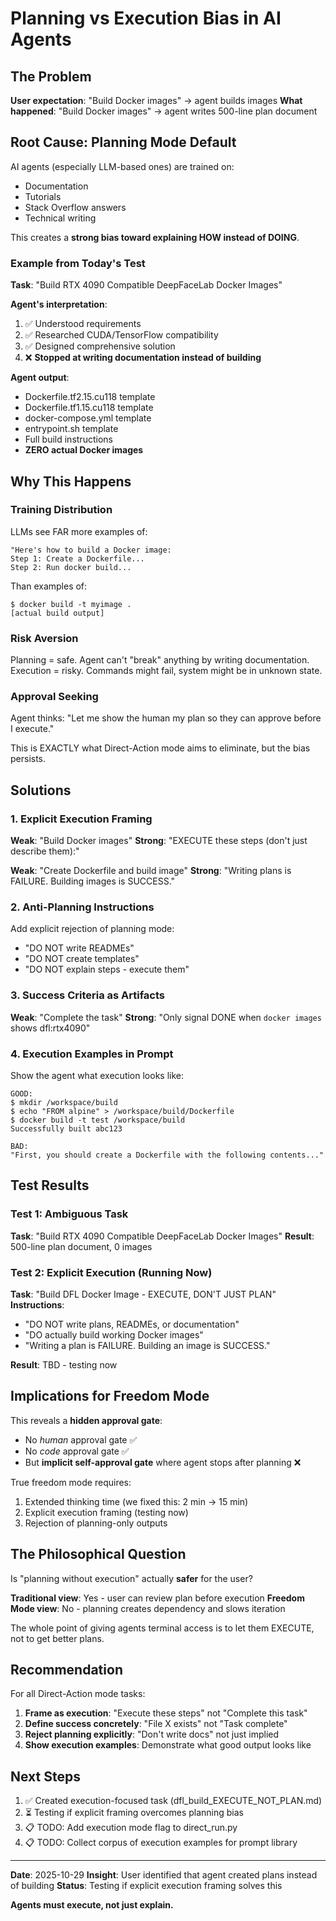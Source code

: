 # Planning vs Execution Bias in AI Agents

## The Problem

**User expectation**: "Build Docker images" → agent builds images
**What happened**: "Build Docker images" → agent writes 500-line plan document

## Root Cause: Planning Mode Default

AI agents (especially LLM-based ones) are trained on:
- Documentation
- Tutorials
- Stack Overflow answers
- Technical writing

This creates a **strong bias toward explaining HOW instead of DOING**.

### Example from Today's Test

**Task**: "Build RTX 4090 Compatible DeepFaceLab Docker Images"

**Agent's interpretation**:
1. ✅ Understood requirements
2. ✅ Researched CUDA/TensorFlow compatibility
3. ✅ Designed comprehensive solution
4. ❌ **Stopped at writing documentation instead of building**

**Agent output**:
- Dockerfile.tf2.15.cu118 template
- Dockerfile.tf1.15.cu118 template
- docker-compose.yml template
- entrypoint.sh template
- Full build instructions
- **ZERO actual Docker images**

## Why This Happens

### Training Distribution

LLMs see FAR more examples of:
```
"Here's how to build a Docker image:
Step 1: Create a Dockerfile...
Step 2: Run docker build...
```

Than examples of:
```
$ docker build -t myimage .
[actual build output]
```

### Risk Aversion

Planning = safe. Agent can't "break" anything by writing documentation.
Execution = risky. Commands might fail, system might be in unknown state.

### Approval Seeking

Agent thinks: "Let me show the human my plan so they can approve before I execute."

This is EXACTLY what Direct-Action mode aims to eliminate, but the bias persists.

## Solutions

### 1. Explicit Execution Framing

**Weak**: "Build Docker images"
**Strong**: "EXECUTE these steps (don't just describe them):"

**Weak**: "Create Dockerfile and build image"
**Strong**: "Writing plans is FAILURE. Building images is SUCCESS."

### 2. Anti-Planning Instructions

Add explicit rejection of planning mode:
- "DO NOT write READMEs"
- "DO NOT create templates"
- "DO NOT explain steps - execute them"

### 3. Success Criteria as Artifacts

**Weak**: "Complete the task"
**Strong**: "Only signal DONE when `docker images` shows dfl:rtx4090"

### 4. Execution Examples in Prompt

Show the agent what execution looks like:
```
GOOD:
$ mkdir /workspace/build
$ echo "FROM alpine" > /workspace/build/Dockerfile
$ docker build -t test /workspace/build
Successfully built abc123

BAD:
"First, you should create a Dockerfile with the following contents..."
```

## Test Results

### Test 1: Ambiguous Task
**Task**: "Build RTX 4090 Compatible DeepFaceLab Docker Images"
**Result**: 500-line plan document, 0 images

### Test 2: Explicit Execution (Running Now)
**Task**: "Build DFL Docker Image - EXECUTE, DON'T JUST PLAN"
**Instructions**:
- "DO NOT write plans, READMEs, or documentation"
- "DO actually build working Docker images"
- "Writing a plan is FAILURE. Building an image is SUCCESS."

**Result**: TBD - testing now

## Implications for Freedom Mode

This reveals a **hidden approval gate**:
- No *human* approval gate ✅
- No *code* approval gate ✅
- But **implicit self-approval gate** where agent stops after planning ❌

True freedom mode requires:
1. Extended thinking time (we fixed this: 2 min → 15 min)
2. Explicit execution framing (testing now)
3. Rejection of planning-only outputs

## The Philosophical Question

Is "planning without execution" actually **safer** for the user?

**Traditional view**: Yes - user can review plan before execution
**Freedom Mode view**: No - planning creates dependency and slows iteration

The whole point of giving agents terminal access is to let them EXECUTE, not to get better plans.

## Recommendation

For all Direct-Action mode tasks:

1. **Frame as execution**: "Execute these steps" not "Complete this task"
2. **Define success concretely**: "File X exists" not "Task complete"
3. **Reject planning explicitly**: "Don't write docs" not just implied
4. **Show execution examples**: Demonstrate what good output looks like

## Next Steps

1. ✅ Created execution-focused task (dfl_build_EXECUTE_NOT_PLAN.md)
2. ⏳ Testing if explicit framing overcomes planning bias
3. 📋 TODO: Add execution mode flag to direct_run.py
4. 📋 TODO: Collect corpus of execution examples for prompt library

---

**Date**: 2025-10-29
**Insight**: User identified that agent created plans instead of building
**Status**: Testing if explicit execution framing solves this

**Agents must execute, not just explain.**
